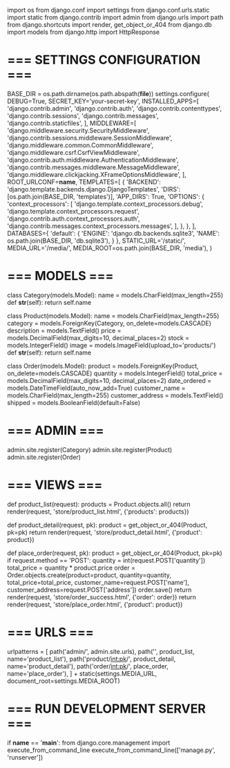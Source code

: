 import os
from django.conf import settings
from django.conf.urls.static import static
from django.contrib import admin
from django.urls import path
from django.shortcuts import render, get_object_or_404
from django.db import models
from django.http import HttpResponse

# === SETTINGS CONFIGURATION ===
BASE_DIR = os.path.dirname(os.path.abspath(__file__))
settings.configure(
    DEBUG=True,
    SECRET_KEY='your-secret-key',
    INSTALLED_APPS=[
        'django.contrib.admin',
        'django.contrib.auth',
        'django.contrib.contenttypes',
        'django.contrib.sessions',
        'django.contrib.messages',
        'django.contrib.staticfiles',
    ],
    MIDDLEWARE=[
        'django.middleware.security.SecurityMiddleware',
        'django.contrib.sessions.middleware.SessionMiddleware',
        'django.middleware.common.CommonMiddleware',
        'django.middleware.csrf.CsrfViewMiddleware',
        'django.contrib.auth.middleware.AuthenticationMiddleware',
        'django.contrib.messages.middleware.MessageMiddleware',
        'django.middleware.clickjacking.XFrameOptionsMiddleware',
    ],
    ROOT_URLCONF=__name__,
    TEMPLATES=[
        {
            'BACKEND': 'django.template.backends.django.DjangoTemplates',
            'DIRS': [os.path.join(BASE_DIR, 'templates')],
            'APP_DIRS': True,
            'OPTIONS': {
                'context_processors': [
                    'django.template.context_processors.debug',
                    'django.template.context_processors.request',
                    'django.contrib.auth.context_processors.auth',
                    'django.contrib.messages.context_processors.messages',
                ],
            },
        },
    ],
    DATABASES={
        'default': {
            'ENGINE': 'django.db.backends.sqlite3',
            'NAME': os.path.join(BASE_DIR, 'db.sqlite3'),
        }
    },
    STATIC_URL='/static/',
    MEDIA_URL='/media/',
    MEDIA_ROOT=os.path.join(BASE_DIR, 'media'),
)

# === MODELS ===
class Category(models.Model):
    name = models.CharField(max_length=255)
    def __str__(self):
        return self.name

class Product(models.Model):
    name = models.CharField(max_length=255)
    category = models.ForeignKey(Category, on_delete=models.CASCADE)
    description = models.TextField()
    price = models.DecimalField(max_digits=10, decimal_places=2)
    stock = models.IntegerField()
    image = models.ImageField(upload_to='products/')
    def __str__(self):
        return self.name

class Order(models.Model):
    product = models.ForeignKey(Product, on_delete=models.CASCADE)
    quantity = models.IntegerField()
    total_price = models.DecimalField(max_digits=10, decimal_places=2)
    date_ordered = models.DateTimeField(auto_now_add=True)
    customer_name = models.CharField(max_length=255)
    customer_address = models.TextField()
    shipped = models.BooleanField(default=False)

# === ADMIN ===
admin.site.register(Category)
admin.site.register(Product)
admin.site.register(Order)

# === VIEWS ===
def product_list(request):
    products = Product.objects.all()
    return render(request, 'store/product_list.html', {'products': products})

def product_detail(request, pk):
    product = get_object_or_404(Product, pk=pk)
    return render(request, 'store/product_detail.html', {'product': product})

def place_order(request, pk):
    product = get_object_or_404(Product, pk=pk)
    if request.method == 'POST':
        quantity = int(request.POST['quantity'])
        total_price = quantity * product.price
        order = Order.objects.create(product=product, quantity=quantity, total_price=total_price, customer_name=request.POST['name'], customer_address=request.POST['address'])
        order.save()
        return render(request, 'store/order_success.html', {'order': order})
    return render(request, 'store/place_order.html', {'product': product})

# === URLS ===
urlpatterns = [
    path('admin/', admin.site.urls),
    path('', product_list, name='product_list'),
    path('product/<int:pk>/', product_detail, name='product_detail'),
    path('order/<int:pk>/', place_order, name='place_order'),
] + static(settings.MEDIA_URL, document_root=settings.MEDIA_ROOT)

# === RUN DEVELOPMENT SERVER ===
if __name__ == '__main__':
    from django.core.management import execute_from_command_line
    execute_from_command_line(['manage.py', 'runserver'])
